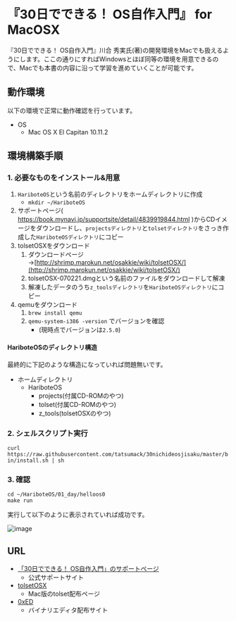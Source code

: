 # 『30日でできる！ OS自作入門』 for MacOSX

『30日でできる！ OS自作入門』川合 秀実氏(著)の開発環境をMacでも扱えるようにします。ここの通りにすればWindowsとほぼ同等の環境を用意できるので、Macでも本書の内容に沿って学習を進めていくことが可能です。

## 動作環境

以下の環境で正常に動作確認を行っています。

- OS
	- Mac OS X El Capitan 10.11.2

## 環境構築手順

### 1. 必要なものをインストール&用意

1. `HariboteOS`という名前のディレクトリをホームディレクトリに作成
 	- `mkdir ~/HariboteOS`
2. サポートページ( https://book.mynavi.jp/supportsite/detail/4839919844.html )からCDイメージをダウンロードし、`projectsディレクトリ`と`tolsetディレクトリ`をさっき作成した`HariboteOSディレクトリ`にコピー
3. tolsetOSXをダウンロード
 	1. ダウンロードページ→[http://shrimp.marokun.net/osakkie/wiki/tolsetOSX/](http://shrimp.marokun.net/osakkie/wiki/tolsetOSX/)
 	2. tolsetOSX-070221.dmgという名前のファイルをダウンロードして解凍
 	3. 解凍したデータのうち`z_toolsディレクトリ`を`HariboteOSディレクトリ`にコピー
4. qemuをダウンロード
	1. `brew install qemu`
	2. `qemu-system-i386 -version` でバージョンを確認
		- (現時点でバージョンは`2.5.0`)

#### HariboteOSのディレクトリ構造

最終的に下記のような構造になっていれば問題無いです。

- ホームディレクトリ
	- HariboteOS
		- projects(付属CD-ROMのやつ)
		- tolset(付属CD-ROMのやつ)
		- z_tools(tolsetOSXのやつ)

### 2. シェルスクリプト実行

` curl https://raw.githubusercontent.com/tatsumack/30nichideosjisaku/master/bin/install.sh | sh `

### 3. 確認

```
cd ~/HariboteOS/01_day/helloos0  
make run
```

実行して以下のように表示されていれば成功です。

![image](https://github.com/sandai/30nichideosjisaku/raw/master/bin/img/qemu.png)

## URL

- [「30日でできる！ OS自作入門」のサポートページ](http://hrb.osask.jp/)
	- 公式サポートサイト
- [tolsetOSX](http://shrimp.marokun.net/osakkie/wiki/tolsetOSX/)
	- Mac版のtolset配布ページ
- [0xED](http://www.suavetech.com/0xed/0xed.html)
	- バイナリエディタ配布サイト
	
